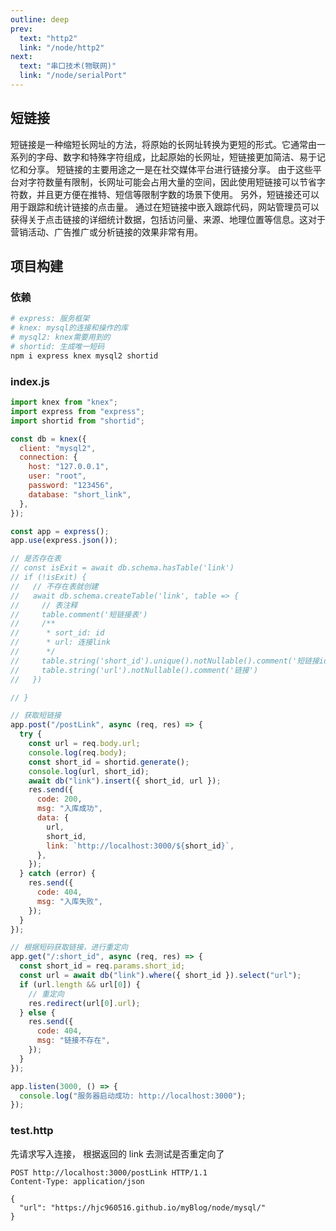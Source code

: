 ```yaml
---
outline: deep
prev:
  text: "http2"
  link: "/node/http2"
next:
  text: "串口技术(物联网)"
  link: "/node/serialPort"
---
```


## 短链接

短链接是一种缩短长网址的方法，将原始的长网址转换为更短的形式。它通常由一系列的字母、数字和特殊字符组成，比起原始的长网址，短链接更加简洁、易于记忆和分享。
短链接的主要用途之一是在社交媒体平台进行链接分享。
由于这些平台对字符数量有限制，长网址可能会占用大量的空间，因此使用短链接可以节省字符数，并且更方便在推特、短信等限制字数的场景下使用。
另外，短链接还可以用于跟踪和统计链接的点击量。
通过在短链接中嵌入跟踪代码，网站管理员可以获得关于点击链接的详细统计数据，包括访问量、来源、地理位置等信息。这对于营销活动、广告推广或分析链接的效果非常有用。

## 项目构建

### 依赖

```sh
# express: 服务框架
# knex: mysql的连接和操作的库
# mysql2: knex需要用到的
# shortid: 生成唯一短码
npm i express knex mysql2 shortid
```

### index.js

```js
import knex from "knex";
import express from "express";
import shortid from "shortid";

const db = knex({
  client: "mysql2",
  connection: {
    host: "127.0.0.1",
    user: "root",
    password: "123456",
    database: "short_link",
  },
});

const app = express();
app.use(express.json());

// 是否存在表
// const isExit = await db.schema.hasTable('link')
// if (!isExit) {
//   // 不存在表就创建
//   await db.schema.createTable('link', table => {
//     // 表注释
//     table.comment('短链接表')
//     /**
//      * sort_id: id
//      * url: 连接link
//      */
//     table.string('short_id').unique().notNullable().comment('短链接id')
//     table.string('url').notNullable().comment('链接')
//   })

// }

// 获取短链接
app.post("/postLink", async (req, res) => {
  try {
    const url = req.body.url;
    console.log(req.body);
    const short_id = shortid.generate();
    console.log(url, short_id);
    await db("link").insert({ short_id, url });
    res.send({
      code: 200,
      msg: "入库成功",
      data: {
        url,
        short_id,
        link: `http://localhost:3000/${short_id}`,
      },
    });
  } catch (error) {
    res.send({
      code: 404,
      msg: "入库失败",
    });
  }
});

// 根据短码获取链接，进行重定向
app.get("/:short_id", async (req, res) => {
  const short_id = req.params.short_id;
  const url = await db("link").where({ short_id }).select("url");
  if (url.length && url[0]) {
    // 重定向
    res.redirect(url[0].url);
  } else {
    res.send({
      code: 404,
      msg: "链接不存在",
    });
  }
});

app.listen(3000, () => {
  console.log("服务器启动成功: http://localhost:3000");
});
```

### test.http

先请求写入连接， 根据返回的 link 去测试是否重定向了

```http
POST http://localhost:3000/postLink HTTP/1.1
Content-Type: application/json

{
  "url": "https://hjc960516.github.io/myBlog/node/mysql/"
}

```
